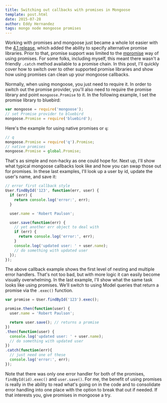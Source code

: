 ```yaml
---
title: Switching out callbacks with promises in Mongoose
template: post.html
date: 2015-07-28
author: Eddy Hernandez
tags: mongo node mongoose promises
---
```


Working with promises and mongoose just became a whole lot easier with the [4.1 release](https://github.com/Automattic/mongoose/blob/master/History.md#410--2015-07-24), which added the ability to specify alternative promise libraries. Prior to that, promise support was limited to the [mpromise](https://github.com/aheckmann/mpromise) way of using promises. For some folks, including myself, this meant there wasn't a friendly `.catch` method available to a promise chain. In this post, I'll quickly cover how to switch over to other supported promise libraries and show how using promises can clean up your mongoose callbacks.

Normally, when using mongoose, you just need to require it. In order to switch out the promise provider, you'll also need to require the promise library and point `mongoose.Promise` to it. In the following example, I set the promise library to bluebird:

```js
var mongoose = require('mongoose');
// set Promise provider to bluebird
mongoose.Promise = require('bluebird');
```

Here's the example for using native promises or `q`:

```js
// q
mongoose.Promise = require('q').Promise;
// native promises
mongoose.Promise = global.Promise;
```

That's as simple and non-hacky as one could hope for. Next up, I'll show what typical mongoose callbacks look like and how you can swap those out for promises. In these last examples, I'll look up a user by id, update the user's name, and save it:

```js
// error first callback style
User.findById('123', function(err, user) {
  if (err) {
    return console.log('error:', err);
  }

  user.name = 'Robert Paulson';

  user.save(function(err) {
    // yet another err object to deal with
    if (err) {
      return console.log('error:', err);
    }
    console.log('updated user: ' + user.name);
    // do something with updated user
  });
});
```

The above callback example shows the first level of nesting and multiple error handlers. That's not too bad, but with more logic it can easily become visually overwhelming. In the last example, I'll show what the same task looks like using promises. We'll switch to using Model queries that return a promise via the `.exec()` function.

```js
var promise = User.findById('123').exec();

promise.then(function(user) {
  user.name = 'Robert Paulson';

  return user.save(); // returns a promise
})
.then(function(user) {
  console.log('updated user: ' + user.name);
  // do something with updated user
})
.catch(function(err){
  // just need one of these
  console.log('error:', err);
});
```

Note that there was only one error handler for both of the promises, `findById(id).exec()` and `user.save()`. For me, the benefit of using promises is really in the ability to read what's going on in the code and to consolidate error handling into one place with the option to break that out if needed. If that interests you, give promises in mongoose a try.
